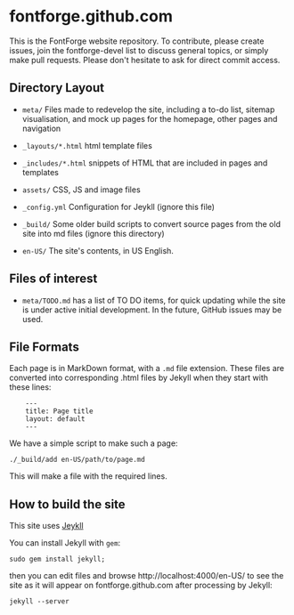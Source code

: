 fontforge.github.com
====================

This is the FontForge website repository. To contribute, please create issues, 
join the fontforge-devel list to discuss general topics, or simply make 
pull requests. Please don't hesitate to ask for direct commit access.

Directory Layout
------------------

- `meta/` Files made to redevelop the site, including a to-do list, sitemap 
  visualisation, and mock up pages for the homepage, other pages and navigation

- `_layouts/*.html` html template files

- `_includes/*.html` snippets of HTML that are included in pages and templates

- `assets/` CSS, JS and image files

- `_config.yml` Configuration for Jeykll (ignore this file)

- `_build/` Some older build scripts to convert source pages from the old site 
  into md files (ignore this directory)

- `en-US/` The site's contents, in US English. 

Files of interest
-------------------

- `meta/TODO.md` has a list of TO DO items, for quick updating while
  the site is under active initial development. In the future, GitHub
  issues may be used.

File Formats
---------------

Each page is in MarkDown format, with a `.md` file extension. These 
files are converted into corresponding .html files by Jekyll when 
they start with these lines:

```
    ---
    title: Page title
    layout: default
    ---
```

We have a simple script to make such a page:

    ./_build/add en-US/path/to/page.md

This will make a file with the required lines.

How to build the site
-------------------

This site uses [Jeykll](https://github.com/mojombo/jekyll/wiki/Usage)

You can install Jekyll with `gem`:

    sudo gem install jekyll;

then you can edit files and browse http://localhost:4000/en-US/ to see
the site as it will appear on fontforge.github.com after processing
by Jekyll:

    jekyll --server
